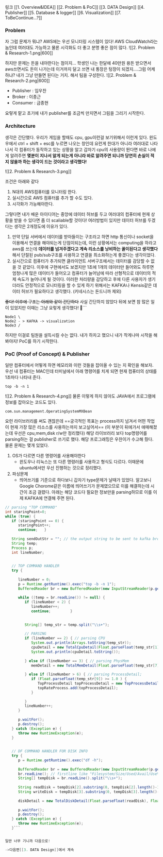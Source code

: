 링크
[[1. Overview&IDEA]]
[[2. Problem &  PoC]]
[[3. DATA Design]]
[[4. Publisher]]
[[5. Database & logger]]
[[6. Visualization]]
[[7. ToBeContinue...?]]
### Problem

자 그럼 문제가 뭐냐? AWS에는 우선 모니터링 시스템이 있다!
AWS CloudWatch라는 놈인데 여러대도 가능하고 물론 시각화도 더 좋고 분명 좋은 점이 많다. 
![[2. Problem & Research-1.png|600]]


하지만 문제는 돈을 내야한다는 점이지... 학생인 나는 한달에 40만원 용돈 받으면서 aws쓰면서도 돈이 나가는데 이거까지 달고 쓰면 내 통장은 텅장이 되겠지....그럼 어케하냐? 내가 그냥 만들면 된다는 거지. 해서 팀을 구성한다. 
![[2. Problem & Research-2.png|600]]
* Publisher : 임우찬
* Broker : 이종근
* Consumer : 금종현

요렇게 맡고 초기에 내가 publisher를 조금씩 만지면서 그림을 그리기 시작한다.

### Architecture

생각은 간단했다. 우리가 게임을 할때도 cpu, gpu이런걸 보기위해서 이런게 있다. 윈도우에서 ctrl + shift + esc를 누르면 나오는 창인데 요런게 한대가 아니라 여러대로 나타나서 각 컴퓨터가 동작하고 있는 상황을 알고 갑자기 cpu의 사용량이 뛴다면 바로 나에게 알려주면 **몇분이 지나서 알게 되는게 아니라 바로 알려주면 되니까 당연히 손실이 적지 않을까 하는 생각이 드는 것이라고 생각했다!**

![[2. Problem & Research-3.png]]

조건은 아래와 같다
1. N대의 AWS컴퓨터를 모니터링 한다.
2. 실시간으로 AWS 컴퓨터를 추가 할 수도 있다.
3. 시각화가 가능해야한다.

그렇다면 내가 배운 아이디어는 중앙에 데이터 허브를 두고 여러대의 컴퓨터에 현재 상황을 받을 수 있다면 좀 더 scaliable할 것이다! 여러방법이 있지만 데이터 허브를 두겠다는 생각은 2개정도에 이유가 있다.
1. 만약 단일 서버에서 데이터를 받아들이는 구조라고 하면 http 통신이나 socket을 이용해서 연결을 해야되는게 단점이되는데, 이런 상황에서는 computing을 하라고 aws를 쓰는데 **데이터를 넘겨주겠다고 계속 리소스를 낭비하는 꼴이된다고 생각했다** 해서 단절된 pub/sub구조를 사용하고 연결을 최소화하는게 좋겠다는 생각이었다.
2. 실시간으로 컴퓨터가 추가되면 클라이언트 서버구조에서는 데이터를 감당할 수 없을 것 같았다. 이후에 구현에서도 보겠지만 1초에 1개의 데이터만 들어와도 하루면 엄청나게 많은 데이터가 들어오고 컴퓨터가 늘어남에 따라 선형적으로 데이터의 적제 속도가 늘어나게 될 것이다. 이러한 처리량을 감당하고 후에 다른 사용자가 생기더라도 안정적으로 모니터링을 할 수 있게 하기 위해서는 KAFKA나 Kensis같은 데이터 허브가 필요하다고 생각했다. (키네시스는 돈드니까 제외)

~~좋다! 이후에 구조는 아래와 같이 간단하다~~ 사실 간단하지 않았다 뒤에 보면 참 많은 일이 있었지만 이때는 그냥 요렇게 생각했다!
```
```
Node1 \
Node2 - > KAFKA -> visualization
Node3 /
```

하지만 이걸로 팀원을 설득시킬 수는 없다. 내가 하자고 했으니 내가 작게나마 시작을 해봐야지! PoC를 하기 시작한다.

### PoC (Proof of Concept) & Publisher

일딴 컴퓨터에서 어떻게 하면 메모리와 이런 것들을 잡아올 수 있는 지 확인을 해보자. 우선 내 컴퓨터는 MAC인데 터미널에서 아래 명령어를 치게 되면 현재 컴퓨터의 상태를 1초마다 나타내 준다. 
```
top -b -n 1
```
![[2. Problem & Research-4.png]]
물론 이렇게 하지 않아도 JAVA에서 프로그램에 정보를 잡아오는 코드도 있다.
```
com.sun.management.OperatingSystemMXBean
```
요런 라이브러리를 써도 괜찮은데 ==궁극적인 목표는 process까지 넘겨서 어떤 작업이 현재 가장 많은 리소스를 사용하는까지 보고싶어서== (이 부분이 뒤에가서 애매해졌는데 우선은 cpu,mem,disk r/w만 정리했다) 해당 라이브러리 보다 top명령어를 parsing하는 걸 publisher로 쓰기로 했다.
해당 프로그래밍은 우찬이가 수고해 줬다. 물론 문제는 몇개 있었다. 
1. OS가 다르면 다른 명령어를 사용해야한다 
	* 윈도우나 리눅스는 또 다른 명령러를 사용하고 형식도 다르다. 이때문에 ubuntu에서만 우선 진행하는 것으로 정리했다.
2. 파싱문제
	* 띄어쓰기를 기준으로 하다보니 갑자기 type문제가 날때가 있었다. 알고보니 Google Chorome같은 이름에 띄어쓰기가 문제였으므로 이를 해결하는데 시간이 조금 걸렸다.
아래는 해당 코드다 필요한 정보만을 parsing하므로 이를 이제 KAFKA에 연결해 주면 된다.

```java
// parsing "TOP COMMAND"  
int staringPoint=0;  
while (true) {  
   if (staringPoint == 0) {  
      staringPoint++;  
      continue;   }  
  
   String sendOutStr = ""; // the output string to be sent to kafka broker  
   String temp;  
   Process p;  
   int lineNumber;  
  
  
   // TOP COMMAND HANDLER  
   try {  
  
      lineNumber = 0;  
      p = Runtime.getRuntime().exec("top -b -n 1");  
      BufferedReader br = new BufferedReader(new InputStreamReader(p.getInputStream()));  
  
      while ((temp = br.readLine()) != null) {  
         if (lineNumber < 2) {  
            lineNumber++;  
            continue;         }  
  
  
         String[] temp_str = temp.split("\\s+");  
  
         // PARSING  
         if (lineNumber == 2) { // parsing CPU  
            System.out.println(Arrays.toString(temp_str));  
            cpuDetail = new TotalCpuDetail(Float.parseFloat(temp_str[1]), Float.parseFloat(temp_str[3]));  
            System.out.println(cpuDetail.toString());  
  
         } else if (lineNumber == 3) { // parsing PhysMem  
            memDetail = new TotalMemDetail(Float.parseFloat(temp_str[7]), Float.parseFloat(temp_str[5]));  
  
         } else if (lineNumber > 6) { // parsing ProcessDetail;  
            if (Float.parseFloat(temp_str[9]) >= 1.0 ) {  
               TopProcessDetail topProcessDetail = new TopProcessDetail(Integer.parseInt(temp_str[1]), temp_str[12], Float.parseFloat(temp_str[9]), temp_str[11], Float.parseFloat(temp_str[10]), temp_str[8]);  
               topRateProcess.add(topProcessDetail);  
            }  
              
         }  
         lineNumber++;  
      }  
  
      p.waitFor();  
      p.destroy();  
   } catch (Exception e) {  
      throw new RuntimeException(e);  
   }  
  
  
   // DF COMMAND HANDLER FOR DISK INFO  
   try {  
      p = Runtime.getRuntime().exec("df -h");  
  
      BufferedReader br = new BufferedReader(new InputStreamReader(p.getInputStream()));  
      br.readLine(); // firstline like "Filesystem/Size/Used/Avail/Use%/Mounted on"  
      String[] tempDisk = br.readLine().split("\\s+");  
  
      String readDisk = tempDisk[2].substring(0, tempDisk[2].length()-1);  
      String writeDisk = tempDisk[3].substring(0, tempDisk[3].length()-1);  
  
      diskDetail = new TotalDiskDetail(Float.parseFloat(readDisk), Float.parseFloat(writeDisk));  
  
      p.waitFor();  
      p.destroy();  
   } catch (Exception e) {  
      throw new RuntimeException(e);  
   }```


일딴 너무 기니까 다음으로!

->다음편[[3. DATA Design]]에서 계속
